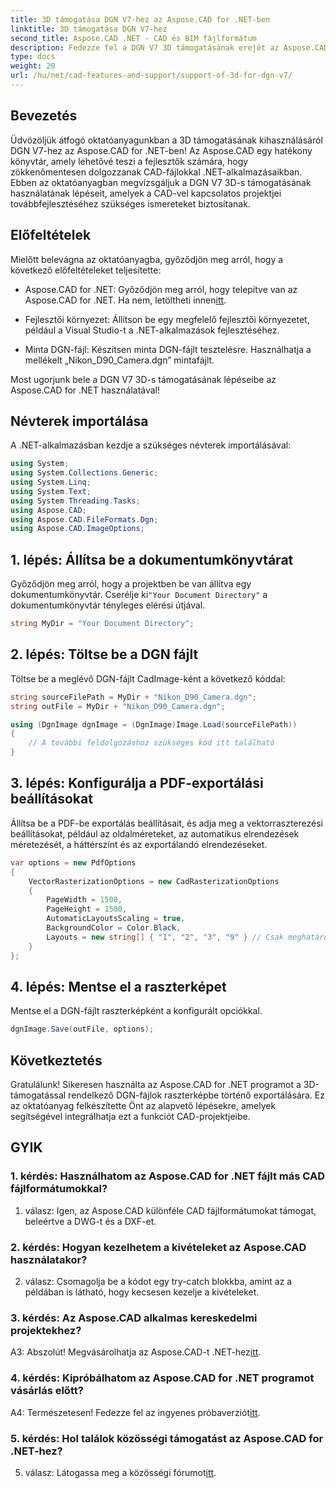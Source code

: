 ```yaml
---
title: 3D támogatása DGN V7-hez az Aspose.CAD for .NET-ben
linktitle: 3D támogatása DGN V7-hez
second_title: Aspose.CAD .NET - CAD és BIM fájlformátum
description: Fedezze fel a DGN V7 3D támogatásának erejét az Aspose.CAD for .NET-ben. Kövesse lépésről lépésre bemutató oktatóanyagunkat.
type: docs
weight: 20
url: /hu/net/cad-features-and-support/support-of-3d-for-dgn-v7/
---
```

## Bevezetés

Üdvözöljük átfogó oktatóanyagunkban a 3D támogatásának kihasználásáról DGN V7-hez az Aspose.CAD for .NET-ben! Az Aspose.CAD egy hatékony könyvtár, amely lehetővé teszi a fejlesztők számára, hogy zökkenőmentesen dolgozzanak CAD-fájlokkal .NET-alkalmazásaikban. Ebben az oktatóanyagban megvizsgáljuk a DGN V7 3D-s támogatásának használatának lépéseit, amelyek a CAD-vel kapcsolatos projektjei továbbfejlesztéséhez szükséges ismereteket biztosítanak.

## Előfeltételek

Mielőtt belevágna az oktatóanyagba, győződjön meg arról, hogy a következő előfeltételeket teljesítette:

-  Aspose.CAD for .NET: Győződjön meg arról, hogy telepítve van az Aspose.CAD for .NET. Ha nem, letöltheti innen[itt](https://releases.aspose.com/cad/net/).

- Fejlesztői környezet: Állítson be egy megfelelő fejlesztői környezetet, például a Visual Studio-t a .NET-alkalmazások fejlesztéséhez.

- Minta DGN-fájl: Készítsen minta DGN-fájlt tesztelésre. Használhatja a mellékelt „Nikon_D90_Camera.dgn” mintafájlt.

Most ugorjunk bele a DGN V7 3D-s támogatásának lépéseibe az Aspose.CAD for .NET használatával!

## Névterek importálása

A .NET-alkalmazásban kezdje a szükséges névterek importálásával:

```csharp
using System;
using System.Collections.Generic;
using System.Linq;
using System.Text;
using System.Threading.Tasks;
using Aspose.CAD;
using Aspose.CAD.FileFormats.Dgn;
using Aspose.CAD.ImageOptions;
```

## 1. lépés: Állítsa be a dokumentumkönyvtárat

 Győződjön meg arról, hogy a projektben be van állítva egy dokumentumkönyvtár. Cserélje ki`"Your Document Directory"` a dokumentumkönyvtár tényleges elérési útjával.

```csharp
string MyDir = "Your Document Directory";
```

## 2. lépés: Töltse be a DGN fájlt

Töltse be a meglévő DGN-fájlt CadImage-ként a következő kóddal:

```csharp
string sourceFilePath = MyDir + "Nikon_D90_Camera.dgn";
string outFile = MyDir + "Nikon_D90_Camera.dgn";

using (DgnImage dgnImage = (DgnImage)Image.Load(sourceFilePath))
{
    // A további feldolgozáshoz szükséges kód itt található
}
```

## 3. lépés: Konfigurálja a PDF-exportálási beállításokat

Állítsa be a PDF-be exportálás beállításait, és adja meg a vektorraszterezési beállításokat, például az oldalméreteket, az automatikus elrendezések méretezését, a háttérszínt és az exportálandó elrendezéseket.

```csharp
var options = new PdfOptions
{
    VectorRasterizationOptions = new CadRasterizationOptions
    {
        PageWidth = 1500,
        PageHeight = 1500,
        AutomaticLayoutsScaling = true,
        BackgroundColor = Color.Black,
        Layouts = new string[] { "1", "2", "3", "9" } // Csak meghatározott nézetek exportálása
    }
};
```

## 4. lépés: Mentse el a raszterképet

Mentse el a DGN-fájlt raszterképként a konfigurált opciókkal.

```csharp
dgnImage.Save(outFile, options);
```

## Következtetés

Gratulálunk! Sikeresen használta az Aspose.CAD for .NET programot a 3D-támogatással rendelkező DGN-fájlok raszterképbe történő exportálására. Ez az oktatóanyag felkészítette Önt az alapvető lépésekre, amelyek segítségével integrálhatja ezt a funkciót CAD-projektjeibe.

## GYIK

### 1. kérdés: Használhatom az Aspose.CAD for .NET fájlt más CAD fájlformátumokkal?

1. válasz: Igen, az Aspose.CAD különféle CAD fájlformátumokat támogat, beleértve a DWG-t és a DXF-et.

### 2. kérdés: Hogyan kezelhetem a kivételeket az Aspose.CAD használatakor?

2. válasz: Csomagolja be a kódot egy try-catch blokkba, amint az a példában is látható, hogy kecsesen kezelje a kivételeket.

### 3. kérdés: Az Aspose.CAD alkalmas kereskedelmi projektekhez?

 A3: Abszolút! Megvásárolhatja az Aspose.CAD-t .NET-hez[itt](https://purchase.aspose.com/buy).

### 4. kérdés: Kipróbálhatom az Aspose.CAD for .NET programot vásárlás előtt?

A4: Természetesen! Fedezze fel az ingyenes próbaverziót[itt](https://releases.aspose.com/).

### 5. kérdés: Hol találok közösségi támogatást az Aspose.CAD for .NET-hez?

 5. válasz: Látogassa meg a közösségi fórumot[itt](https://forum.aspose.com/c/cad/19).